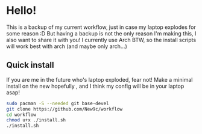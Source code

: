 # Hello!

This is a backup of my current workflow, just in case my laptop explodes for some reason :D
But having a backup is not the only reason I'm making this, I also want to share it with you!
I currently use Arch BTW, so the install scripts will work best with arch (and maybe only arch...)

## Quick install
If you are me in the future who's laptop exploded, fear not! Make a minimal install on the new hopefully , and I think my config will be in your laptop asap!

```sh
sudo pacman -S --needed git base-devel
git clone https://github.com/New9c/workflow
cd workflow
chmod u+x ./install.sh
./install.sh
```
